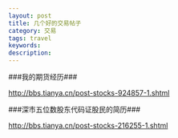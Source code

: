 ```yaml
---
layout: post
title: 几个好的交易帖子
category: 交易
tags: travel
keywords: 
description: 
---
```



###我的期货经历###

http://bbs.tianya.cn/post-stocks-924857-1.shtml

###深市五位数股东代码证股民的简历###

http://bbs.tianya.cn/post-stocks-216255-1.shtml
